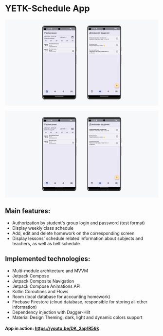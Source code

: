 

# YETK-Schedule App

![light_theme](https://github.com/RUD0MIR/YETK-schedule/blob/main/light%20theme.jpg)

![dark_theme](https://github.com/RUD0MIR/YETK-schedule/blob/main/light%20theme.jpg)


## Main features:
- Authorization by student's group login and password (test format)
- Display weekly class schedule
- Add, edit and delete homework on the corresponding screen
- Display lessons' schedule related information about subjects and teachers, as well as bell schedule

## Implemented technologies:
- Multi-module architecture and MVVM
- Jetpack Compose
- Jetpack Composite Navigation
- Jetpack Compose Animations API
- Kotlin Coroutines and Flows
- Room (local database for accounting homework)
- Firebase Firestore (cloud database, responsible for storing all other information)
- Dependency injection with Dagger-Hilt
- Material Design Theming, dark, light and dynamic colors support

#### App in action: https://youtu.be/DK_2ap1R56k
